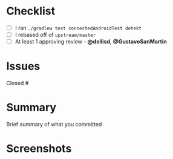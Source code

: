 # Checklist
- [ ] I ran `./gradlew test connectedAndroidTest detekt`
- [ ] I rebased off of `upstream/master`
- [ ] At least 1 approving review - **@dellisd**, **@GustavoSanMartin**

# Issues
Closed #

# Summary
Brief summary of what you committed

# Screenshots
